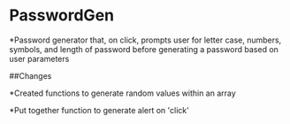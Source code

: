 # PasswordGen
*Password generator that, on click, prompts user for letter case, numbers, symbols, and length of password before generating a password based on user parameters

##Changes

*Created functions to generate random values within an array

*Put together function to generate alert on 'click'


